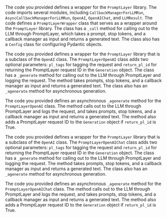 The code you provided defines a wrapper for the `PromptLayer` library. The code imports several modules, including `CallbackManagerForLLMRun`, `AsyncCallbackManagerForLLMRun`, `OpenAI`, `OpenAIChat`, and `LLMResult`. The code defines a `PromptLayerWrapper` class that serves as a wrapper around the `PromptLayer` library. The class has a `_call` method for calling out to the LLM through PromptLayer, which takes a prompt, stop tokens, and a callback manager as input and returns a generated text. The class also has a `Config` class for configuring Pydantic objects.

The code you provided defines a wrapper for the `PromptLayer` library that is a subclass of the `OpenAI` class. The `PromptLayerOpenAI` class adds two optional parameters: `pl_tags` for tagging the request and `return_pl_id` for returning the PromptLayer request ID in the `Generation` object. The class has a `_generate` method for calling out to the LLM through PromptLayer and logging the request. The method takes prompts, stop tokens, and a callback manager as input and returns a generated text. The class also has an `_agenerate` method for asynchronous generation.

The code you provided defines an asynchronous `_agenerate` method for the `PromptLayerOpenAI` class. The method calls out to the LLM through PromptLayer and logs the request, and takes prompts, stop tokens, and a callback manager as input and returns a generated text. The method also adds a PromptLayer request ID to the `Generation` object if `return_pl_id` is True.

The code you provided defines a wrapper for the `PromptLayer` library that is a subclass of the `OpenAI` class. The `PromptLayerOpenAIChat` class adds two optional parameters: `pl_tags` for tagging the request and `return_pl_id` for returning the PromptLayer request ID in the `Generation` object. The class has a `_generate` method for calling out to the LLM through PromptLayer and logging the request. The method takes prompts, stop tokens, and a callback manager as input and returns a generated text. The class also has an `_agenerate` method for asynchronous generation.

The code you provided defines an asynchronous `_agenerate` method for the `PromptLayerOpenAIChat` class. The method calls out to the LLM through PromptLayer and logs the request, and takes prompts, stop tokens, and a callback manager as input and returns a generated text. The method also adds a PromptLayer request ID to the `Generation` object if `return_pl_id` is True.


